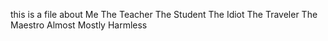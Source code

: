 this is a file about Me
The Teacher
The Student
The Idiot
The Traveler
The Maestro
Almost Mostly Harmless

